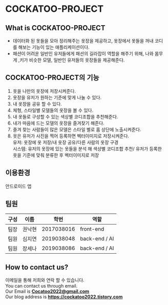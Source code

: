 # COCKATOO-PROJECT
## What is COCKATOO-PROJECT
- 데이터화 된 옷들을 모아 정리해주는 옷장을 제공하고, 옷장에서 옷들을 꺼내 코디를 해보는 기능이 있는 애플리케이션이다.
- 패션이 어려운 일반인 유저들에게 패션의 길라잡이 역할을 해주기 위해, 나와 몸무게 ,키가 비슷한 모델, 일반인 유저들의 옷장들을 제공해준다.  
## COCKATOO-PROJECT의 기능
1. 옷을 나만의 옷장에 저장시켜준다.
2. 옷장을 유저가 원하는 기준에 맞게 나눌 수 있다.
3. 내 옷장을 공유 할 수 있다.
4. 체형, 스타일별 모델들의 옷장을 볼 수 있다.
5. 내 옷들로 구성할 수 있는 색상별 코디조합을 추천해준다.
6. 내가 마음에 드는 모델의 옷장을 즐겨찾기 해준다.
7. 즐겨 찾는 사람들이 많은 모델은 스타일 별로 홈 상단에 노출시켜준다.
8. 옷은 유저가 사진을 찍어 등록하면 벡터이미지로 저장시켜준다.  
   유저: 옷장에 옷 저장/내 옷장 공유/다른 사람의 옷장 구경  
   시스템: 유저의 옷장에 있는 옷들을 분석 해 색상별 코디조합 추천/ 유저가 등록한 옷을 기준에 맞춰 분류한 후 벡터이미지로 저장 
   
## 이용환경
안드로이드 앱  

## 팀원
|구성|이름|학번|역할|
|---|---|---|---|
|팀장|권낙현|2017038016|front-end|
|팀원|심지연|2019038048|back-end / AI|
|팀원|장세나|2019038086|back-end / AI|

## How to contact us?
이메일을 통해 저희와 연락 할 수 있습니다.  
You can contact us through email.  
Our Email is **Cocatoo2022@gmail.com**  
Our blog address is **https://cockatoo2022.tistory.com**
